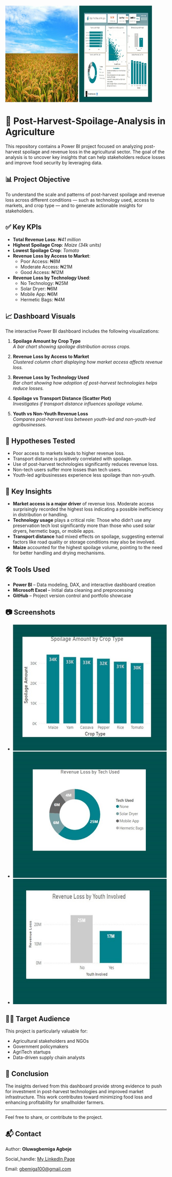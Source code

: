 <p float="left">
  <img src="https://github.com/oluwagbemiga01/Post-Harvest-Spoilage-Analysis/blob/main/Screenshots/harvest.jpeg?raw=true" width="45%" height="300px"/>
  <img src="https://github.com/oluwagbemiga01/Post-Harvest-Spoilage-Analysis/blob/main/Screenshots/Dashboard.jpg" width="45%" height="300px"/>
</p>


# 🥦 Post-Harvest-Spoilage-Analysis in Agriculture

This repository contains a Power BI project focused on analyzing post-harvest spoilage and revenue loss in the agricultural sector. The goal of the analysis is to uncover key insights that can help stakeholders reduce losses and improve food security by leveraging data.

## 📊 Project Objective

To understand the scale and patterns of post-harvest spoilage and revenue loss across different conditions — such as technology used, access to markets, and crop type — and to generate actionable insights for stakeholders.

## ✅ Key KPIs
 
- **Total Revenue Loss**: _₦41 million_  
- **Highest Spoilage Crop**: _Maize (34k units)_  
- **Lowest Spoilage Crop**: _Tomato_  
- **Revenue Loss by Access to Market**:
  - Poor Access: ₦8M
  - Moderate Access: ₦21M
  - Good Access: ₦12M  
- **Revenue Loss by Technology Used**:
  - No Technology: ₦25M
  - Solar Dryer: ₦6M
  - Mobile App: ₦6M
  - Hermetic Bags: ₦4M

## 📈 Dashboard Visuals

The interactive Power BI dashboard includes the following visualizations:

1. **Spoilage Amount by Crop Type**  
   _A bar chart showing spoilage distribution across crops._

2. **Revenue Loss by Access to Market**  
   _Clustered column chart displaying how market access affects revenue loss._

3. **Revenue Loss by Technology Used**  
   _Bar chart showing how adoption of post-harvest technologies helps reduce losses._

4. **Spoilage vs Transport Distance (Scatter Plot)**  
   _Investigates if transport distance influences spoilage volume._

5. **Youth vs Non-Youth Revenue Loss**  
   _Compares post-harvest loss between youth-led and non-youth-led agribusinesses._

## 🧪 Hypotheses Tested

- Poor access to markets leads to higher revenue loss.
- Transport distance is positively correlated with spoilage.
- Use of post-harvest technologies significantly reduces revenue loss.
- Non-tech users suffer more losses than tech users.
- Youth-led agribusinesses experience less spoilage than non-youth.

## 🧠 Key Insights

- **Market access is a major driver** of revenue loss. Moderate access surprisingly recorded the highest loss indicating a possible inefficiency in distribution or handling. 
- **Technology usage** plays a critical role: Those who didn’t use any preservation tech lost significantly more than those who used solar dryers, hermetic bags, or mobile apps.
- **Transport distance** had mixed effects on spoilage, suggesting external factors like road quality or storage conditions may also be involved.
- **Maize** accounted for the highest spoilage volume, pointing to the need for better handling and drying mechanisms.

## 🛠 Tools Used

- **Power BI** – Data modeling, DAX, and interactive dashboard creation  
- **Microsoft Excel** – Initial data cleaning and preprocessing  
- **GitHub** – Project version control and portfolio showcase

## 📷 Screenshots


- ![Spoilage by Crop Type](https://github.com/oluwagbemiga01/Post-Harvest-Spoilage-Analysis/blob/main/Screenshots/Spoilage%20by%20crop%20type.jpg?raw=true)
- ![Tech Usage Impact](https://github.com/oluwagbemiga01/Post-Harvest-Spoilage-Analysis/blob/main/Screenshots/Tech%20used.jpg?raw=true)
- ![Spoilage by Youth Involvement](https://github.com/oluwagbemiga01/Post-Harvest-Spoilage-Analysis/blob/main/Screenshots/Loss%20by%20Youth%20involved.jpg?raw=true)

## 🧑‍💼 Target Audience

This project is particularly valuable for:

- Agricultural stakeholders and NGOs
- Government policymakers
- AgriTech startups
- Data-driven supply chain analysts

## 📍 Conclusion

The insights derived from this dashboard provide strong evidence to push for investment in post-harvest technologies and improved market infrastructure. This work contributes toward minimizing food loss and enhancing profitability for smallholder farmers.

---

Feel free to share, or contribute to the project.

## 📬 Contact

Author: **Oluwagbemiga Agbeje**  

Social_handle: [My LinkedIn Page](https://www.linkedin.com/in/oluwagbemiga-agbeje/)

Email: gbemiga100@gmail.com
